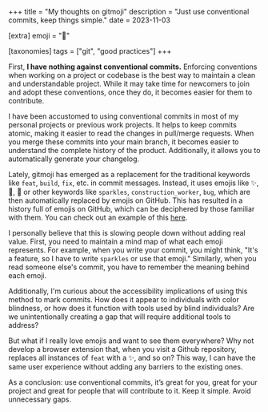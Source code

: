+++
title = "My thoughts on gitmoji"
description = "Just use conventional commits, keep things simple."
date = 2023-11-03

[extra]
emoji = "🤔"

[taxonomies]
tags = ["git", "good practices"]
+++

First, **I have nothing against conventional commits.** Enforcing conventions when working on a project or codebase is the best way to maintain a clean and understandable project. While it may take time for newcomers to join and adopt these conventions, once they do, it becomes easier for them to contribute.

I have been accustomed to using conventional commits in most of my personal projects or previous work projects. It helps to keep commits atomic, making it easier to read the changes in pull/merge requests. When you merge these commits into your main branch, it becomes easier to understand the complete history of the product. Additionally, it allows you to automatically generate your changelog.

Lately, gitmoji has emerged as a replacement for the traditional keywords like `feat`, `build`, `fix`, etc. in commit messages. Instead, it uses emojis like ✨, 👷, 🐛 or other keywords like `sparkles`, `construction_worker`, `bug`, which are then automatically replaced by emojis on GitHub. This has resulted in a history full of emojis on GitHub, which can be deciphered by those familiar with them. You can check out an example of this [here](https://github.com/carloscuesta/gitmoji/commits/master).

I personally believe that this is slowing people down without adding real value. First, you need to maintain a mind map of what each emoji represents. For example, when you write your commit, you might think, "It's a feature, so I have to write `sparkles` or use that emoji." Similarly, when you read someone else's commit, you have to remember the meaning behind each emoji.

Additionally, I'm curious about the accessibility implications of using this method to mark commits. How does it appear to individuals with color blindness, or how does it function with tools used by blind individuals? Are we unintentionally creating a gap that will require additional tools to address?

But what if I really love emojis and want to see them everywhere? Why not develop a browser extension that, when you visit a Github repository, replaces all instances of `feat` with a ✨, and so on? This way, I can have the same user experience without adding any barriers to the existing ones.

As a conclusion: use conventional commits, it’s great for you, great for your project and great for people that will contribute to it. Keep it simple. Avoid unnecessary gaps.
